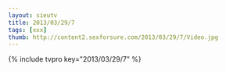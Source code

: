 ```yaml
--- 
layout: sieutv
title: 2013/03/29/7
tags: [xxx]
thumb: http://content2.sexforsure.com/2013/03/29/7/Video.jpg
---
```

{% include tvpro key="2013/03/29/7" %} 
